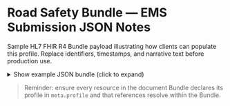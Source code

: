 <!-- generated by scripts/update-bundle-intros.ts; do not edit manually -->
# Road Safety Bundle — EMS Submission JSON Notes

Sample HL7 FHIR R4 Bundle payload illustrating how clients can populate this profile. Replace identifiers, timestamps, and narrative text before production use.

<details>
<summary>Show example JSON bundle (click to expand)</summary>

<pre style="max-height:400px;overflow:auto;white-space:pre;">
{
  "resourceType": "Bundle",
  "id": "rsbundleems-bundle-example",
  "meta": {
    "profile": [
      "https://build.fhir.org/ig/UPM-NTHC/PH-RoadSafetyIG/StructureDefinition/RSBundleEMS"
    ]
  },
  "identifier": {
    "system": "urn:ietf:rfc:3986",
    "value": "urn:uuid:bundle-road-safety-example"
  },
  "type": "document",
  "timestamp": "2024-02-01T09:15:00+08:00",
  "entry": [
    {
      "fullUrl": "urn:uuid:rscompositionems-composition-example",
      "resource": {
        "resourceType": "Composition",
        "id": "rscompositionems-composition-example",
        "meta": {
          "profile": [
            "https://build.fhir.org/ig/UPM-NTHC/PH-RoadSafetyIG/StructureDefinition/RSCompositionEMS"
          ]
        },
        "status": "final",
        "type": {
          "coding": [
            {
              "system": "http://loinc.org",
              "code": "67796-3",
              "display": "Emergency medical services record"
            }
          ],
          "text": "EMS Run Report"
        },
        "date": "2024-02-01T09:05:00+08:00",
        "title": "EMS Run Report",
        "subject": {
          "reference": "urn:uuid:rspatient-patient-example"
        },
        "encounter": {
          "reference": "urn:uuid:rsencounter-encounter-example"
        },
        "author": [
          {
            "reference": "Practitioner/ems-author",
            "display": "Lead Paramedic"
          }
        ],
        "section": [
          {
            "title": "Submission Content",
            "code": {
              "text": "Road Safety submission content"
            },
            "entry": [
              {
                "reference": "urn:uuid:rspatient-patient-example"
              },
              {
                "reference": "urn:uuid:rsencounter-encounter-example"
              },
              {
                "reference": "urn:uuid:observationdatereceived-observation"
              },
              {
                "reference": "urn:uuid:observationtimedeparted-observation"
              },
              {
                "reference": "urn:uuid:observationtimeenroute-observation"
              },
              {
                "reference": "urn:uuid:observationtimehospitalarrival-observation"
              },
              {
                "reference": "urn:uuid:observationtimeonscene-observation"
              },
              {
                "reference": "urn:uuid:observationtimestationarrival-observation"
              },
              {
                "reference": "urn:uuid:rsclaim-claim"
              },
              {
                "reference": "urn:uuid:rsdocumentreference-document"
              },
              {
                "reference": "urn:uuid:rsincidentlocation-location"
              },
              {
                "reference": "urn:uuid:rsobscallsource-observationcallsource"
              },
              {
                "reference": "urn:uuid:rsobsclinicalremarks-observationclinicalremarks"
              },
              {
                "reference": "urn:uuid:rsobsgcs-observationgcs"
              },
              {
                "reference": "urn:uuid:rsobsreportedcomplaint-observationreportedcomplaint"
              },
              {
                "reference": "urn:uuid:rsobsrunreportcomments-observationrunreportcomments"
              },
              {
                "reference": "urn:uuid:rsobsvehicleused-observationvehicleused"
              },
              {
                "reference": "urn:uuid:rsobsrespiratoryrate-observationvitals"
              },
              {
                "reference": "urn:uuid:rsprocedure-procedure"
              },
              {
                "reference": "urn:uuid:rsservicerequest-servicerequest"
              },
              {
                "reference": "urn:uuid:rstask-task"
              }
            ]
          }
        ]
      }
    },
    {
      "fullUrl": "urn:uuid:rspatient-patient-example",
      "resource": {
        "resourceType": "Patient",
        "id": "rspatient-patient-example",
        "meta": {
          "profile": [
            "https://build.fhir.org/ig/UPM-NTHC/PH-RoadSafetyIG/StructureDefinition/RSPatient"
          ]
        },
        "identifier": [
          {
            "system": "http://example.org/road-safety/ems-run",
            "value": "EMS-2024-0001"
          }
        ],
        "name": [
          {
            "use": "official",
            "family": "Dela Cruz",
            "given": [
              "Juan"
            ]
          }
        ],
        "gender": "male",
        "birthDate": "1990-04-15",
        "address": [
          {
            "line": [
              "123 Example Street"
            ],
            "city": "Quezon City",
            "state": "NCR",
            "postalCode": "1100",
            "country": "PH"
          }
        ]
      }
    },
    {
      "fullUrl": "urn:uuid:rsencounter-encounter-example",
      "resource": {
        "resourceType": "Encounter",
        "id": "rsencounter-encounter-example",
        "meta": {
          "profile": [
            "https://build.fhir.org/ig/UPM-NTHC/PH-RoadSafetyIG/StructureDefinition/RSEncounter"
          ]
        },
        "status": "finished",
        "class": {
          "system": "http://terminology.hl7.org/CodeSystem/v3-ActCode",
          "code": "EMER",
          "display": "emergency"
        },
        "subject": {
          "reference": "urn:uuid:rspatient-patient-example"
        },
        "period": {
          "start": "2024-02-01T08:10:00+08:00",
          "end": "2024-02-01T09:00:00+08:00"
        },
        "type": [
          {
            "coding": [
              {
                "system": "http://snomed.info/sct",
                "code": "408467006",
                "display": "Emergency medical service (qualifier value)"
              }
            ]
          }
        ],
        "serviceType": {
          "coding": [
            {
              "system": "http://terminology.hl7.org/CodeSystem/service-type",
              "code": "117",
              "display": "Emergency medical services"
            }
          ]
        }
      }
    },
    {
      "fullUrl": "urn:uuid:observationdatereceived-observation",
      "resource": {
        "resourceType": "Observation",
        "id": "observationdatereceived-observation",
        "meta": {
          "profile": [
            "https://build.fhir.org/ig/UPM-NTHC/PH-RoadSafetyIG/StructureDefinition/RSObsTimelineDateTime"
          ]
        },
        "status": "final",
        "code": {
          "coding": [
            {
              "system": "http://loinc.org",
              "code": "30976-5",
              "display": "Date received Form"
            }
          ],
          "text": "Date received Form"
        },
        "subject": {
          "reference": "urn:uuid:rspatient-patient-example"
        },
        "encounter": {
          "reference": "urn:uuid:rsencounter-encounter-example"
        },
        "effectiveDateTime": "2024-02-01T08:02:00+08:00",
        "valueDateTime": "2024-02-01T08:02:00+08:00"
      }
    },
    {
      "fullUrl": "urn:uuid:observationtimedeparted-observation",
      "resource": {
        "resourceType": "Observation",
        "id": "observationtimedeparted-observation",
        "meta": {
          "profile": [
            "https://build.fhir.org/ig/UPM-NTHC/PH-RoadSafetyIG/StructureDefinition/RSObsTimelineDateTime"
          ]
        },
        "status": "final",
        "code": {
          "coding": [
            {
              "system": "http://loinc.org",
              "code": "69475-2",
              "display": "Responding unit left the scene with a patient [Date and time] Vehicle"
            }
          ],
          "text": "Responding unit left the scene with a patient [Date and time] Vehicle"
        },
        "subject": {
          "reference": "urn:uuid:rspatient-patient-example"
        },
        "encounter": {
          "reference": "urn:uuid:rsencounter-encounter-example"
        },
        "effectiveDateTime": "2024-02-01T08:07:00+08:00",
        "valueDateTime": "2024-02-01T08:07:00+08:00"
      }
    },
    {
      "fullUrl": "urn:uuid:observationtimeenroute-observation",
      "resource": {
        "resourceType": "Observation",
        "id": "observationtimeenroute-observation",
        "meta": {
          "profile": [
            "https://build.fhir.org/ig/UPM-NTHC/PH-RoadSafetyIG/StructureDefinition/RSObsTimelineDateTime"
          ]
        },
        "status": "final",
        "code": {
          "coding": [
            {
              "system": "http://loinc.org",
              "code": "69472-9",
              "display": "Unit responded [Date and time] Vehicle"
            }
          ],
          "text": "Unit responded [Date and time] Vehicle"
        },
        "subject": {
          "reference": "urn:uuid:rspatient-patient-example"
        },
        "encounter": {
          "reference": "urn:uuid:rsencounter-encounter-example"
        },
        "effectiveDateTime": "2024-02-01T08:12:00+08:00",
        "valueDateTime": "2024-02-01T08:12:00+08:00"
      }
    },
    {
      "fullUrl": "urn:uuid:observationtimehospitalarrival-observation",
      "resource": {
        "resourceType": "Observation",
        "id": "observationtimehospitalarrival-observation",
        "meta": {
          "profile": [
            "https://build.fhir.org/ig/UPM-NTHC/PH-RoadSafetyIG/StructureDefinition/RSObsTimelineDateTime"
          ]
        },
        "status": "final",
        "code": {
          "coding": [
            {
              "system": "http://snomed.info/sct",
              "code": "405799000",
              "display": "Time of arrival at hospital (observable entity)"
            }
          ],
          "text": "Time of arrival at hospital (observable entity)"
        },
        "subject": {
          "reference": "urn:uuid:rspatient-patient-example"
        },
        "encounter": {
          "reference": "urn:uuid:rsencounter-encounter-example"
        },
        "effectiveDateTime": "2024-02-01T08:17:00+08:00",
        "valueDateTime": "2024-02-01T08:17:00+08:00"
      }
    },
    {
      "fullUrl": "urn:uuid:observationtimeonscene-observation",
      "resource": {
        "resourceType": "Observation",
        "id": "observationtimeonscene-observation",
        "meta": {
          "profile": [
            "https://build.fhir.org/ig/UPM-NTHC/PH-RoadSafetyIG/StructureDefinition/RSObsTimelineDateTime"
          ]
        },
        "status": "final",
        "code": {
          "coding": [
            {
              "system": "http://snomed.info/sct",
              "code": "405798008",
              "display": "Time of arrival of emergency services (observable entity)"
            }
          ],
          "text": "Time of arrival of emergency services (observable entity)"
        },
        "subject": {
          "reference": "urn:uuid:rspatient-patient-example"
        },
        "encounter": {
          "reference": "urn:uuid:rsencounter-encounter-example"
        },
        "effectiveDateTime": "2024-02-01T08:22:00+08:00",
        "valueDateTime": "2024-02-01T08:22:00+08:00"
      }
    },
    {
      "fullUrl": "urn:uuid:observationtimestationarrival-observation",
      "resource": {
        "resourceType": "Observation",
        "id": "observationtimestationarrival-observation",
        "meta": {
          "profile": [
            "https://build.fhir.org/ig/UPM-NTHC/PH-RoadSafetyIG/StructureDefinition/RSObsTimelineDateTime"
          ]
        },
        "status": "final",
        "code": {
          "coding": [
            {
              "system": "http://loinc.org",
              "code": "11288-8",
              "display": "Arrival time documented"
            }
          ],
          "text": "Arrival time documented"
        },
        "subject": {
          "reference": "urn:uuid:rspatient-patient-example"
        },
        "encounter": {
          "reference": "urn:uuid:rsencounter-encounter-example"
        },
        "effectiveDateTime": "2024-02-01T08:27:00+08:00",
        "valueDateTime": "2024-02-01T08:27:00+08:00"
      }
    },
    {
      "fullUrl": "urn:uuid:rsclaim-claim",
      "resource": {
        "resourceType": "Claim",
        "id": "rsclaim-claim",
        "meta": {
          "profile": [
            "https://build.fhir.org/ig/UPM-NTHC/PH-RoadSafetyIG/StructureDefinition/RSClaim"
          ]
        },
        "status": "active",
        "type": {
          "coding": [
            {
              "system": "http://terminology.hl7.org/CodeSystem/claim-type",
              "code": "institutional"
            }
          ]
        },
        "use": "claim",
        "patient": {
          "reference": "urn:uuid:rspatient-patient-example"
        },
        "created": "2024-02-01T10:00:00+08:00",
        "priority": {
          "coding": [
            {
              "system": "http://terminology.hl7.org/CodeSystem/processpriority",
              "code": "normal"
            }
          ]
        },
        "provider": {
          "display": "EMS Billing Department"
        }
      }
    },
    {
      "fullUrl": "urn:uuid:rsdocumentreference-document",
      "resource": {
        "resourceType": "DocumentReference",
        "id": "rsdocumentreference-document",
        "meta": {
          "profile": [
            "https://build.fhir.org/ig/UPM-NTHC/PH-RoadSafetyIG/StructureDefinition/RSDocumentReference"
          ]
        },
        "status": "current",
        "type": {
          "coding": [
            {
              "system": "http://loinc.org",
              "code": "67796-3",
              "display": "Emergency medical services record"
            }
          ],
          "text": "EMS evidence document"
        },
        "subject": {
          "reference": "urn:uuid:rspatient-patient-example"
        },
        "date": "2024-02-01T09:20:00+08:00",
        "content": [
          {
            "attachment": {
              "contentType": "application/pdf",
              "url": "https://example.org/documents/ems-report.pdf",
              "title": "Run report attachment"
            }
          }
        ]
      }
    },
    {
      "fullUrl": "urn:uuid:rsincidentlocation-location",
      "resource": {
        "resourceType": "Location",
        "id": "rsincidentlocation-location",
        "meta": {
          "profile": [
            "https://build.fhir.org/ig/UPM-NTHC/PH-RoadSafetyIG/StructureDefinition/RSIncidentLocation"
          ]
        },
        "status": "active",
        "name": "Incident location",
        "description": "Crash site at EDSA corner Ortigas",
        "position": {
          "latitude": 14.5875,
          "longitude": 121.0567
        }
      }
    },
    {
      "fullUrl": "urn:uuid:rsobscallsource-observationcallsource",
      "resource": {
        "resourceType": "Observation",
        "id": "rsobscallsource-observationcallsource",
        "meta": {
          "profile": [
            "https://build.fhir.org/ig/UPM-NTHC/PH-RoadSafetyIG/StructureDefinition/RSObsCallSource"
          ]
        },
        "status": "final",
        "subject": {
          "reference": "urn:uuid:rspatient-patient-example"
        },
        "encounter": {
          "reference": "urn:uuid:rsencounter-encounter-example"
        },
        "effectiveDateTime": "2024-02-01T08:30:00+08:00",
        "code": {
          "coding": [
            {
              "system": "http://snomed.info/sct",
              "code": "397663001",
              "display": "Referral source (finding)"
            }
          ],
          "text": "Referral source (finding)"
        },
        "valueString": "Sample observation value"
      }
    },
    {
      "fullUrl": "urn:uuid:rsobsclinicalremarks-observationclinicalremarks",
      "resource": {
        "resourceType": "Observation",
        "id": "rsobsclinicalremarks-observationclinicalremarks",
        "meta": {
          "profile": [
            "https://build.fhir.org/ig/UPM-NTHC/PH-RoadSafetyIG/StructureDefinition/RSObsClinicalRemarks"
          ]
        },
        "status": "final",
        "subject": {
          "reference": "urn:uuid:rspatient-patient-example"
        },
        "encounter": {
          "reference": "urn:uuid:rsencounter-encounter-example"
        },
        "effectiveDateTime": "2024-02-01T08:30:00+08:00",
        "code": {
          "text": "Road Safety Observation - Clinical Remarks — Clinical remarks/notes."
        },
        "valueString": "Sample observation value"
      }
    },
    {
      "fullUrl": "urn:uuid:rsobsgcs-observationgcs",
      "resource": {
        "resourceType": "Observation",
        "id": "rsobsgcs-observationgcs",
        "meta": {
          "profile": [
            "https://build.fhir.org/ig/UPM-NTHC/PH-RoadSafetyIG/StructureDefinition/RSObsGCS"
          ]
        },
        "status": "final",
        "subject": {
          "reference": "urn:uuid:rspatient-patient-example"
        },
        "encounter": {
          "reference": "urn:uuid:rsencounter-encounter-example"
        },
        "effectiveDateTime": "2024-02-01T08:30:00+08:00",
        "code": {
          "coding": [
            {
              "system": "http://snomed.info/sct",
              "code": "248241002",
              "display": "Glasgow coma score (observable entity)"
            }
          ],
          "text": "Glasgow coma score (observable entity)"
        },
        "valueString": "Sample observation value"
      }
    },
    {
      "fullUrl": "urn:uuid:rsobsreportedcomplaint-observationreportedcomplaint",
      "resource": {
        "resourceType": "Observation",
        "id": "rsobsreportedcomplaint-observationreportedcomplaint",
        "meta": {
          "profile": [
            "https://build.fhir.org/ig/UPM-NTHC/PH-RoadSafetyIG/StructureDefinition/RSObsReportedComplaint"
          ]
        },
        "status": "final",
        "subject": {
          "reference": "urn:uuid:rspatient-patient-example"
        },
        "encounter": {
          "reference": "urn:uuid:rsencounter-encounter-example"
        },
        "effectiveDateTime": "2024-02-01T08:30:00+08:00",
        "code": {
          "coding": [
            {
              "system": "http://snomed.info/sct",
              "code": "1269489004",
              "display": "Chief complaint (observable entity)"
            }
          ],
          "text": "Chief complaint (observable entity)"
        },
        "valueString": "Sample observation value"
      }
    },
    {
      "fullUrl": "urn:uuid:rsobsrunreportcomments-observationrunreportcomments",
      "resource": {
        "resourceType": "Observation",
        "id": "rsobsrunreportcomments-observationrunreportcomments",
        "meta": {
          "profile": [
            "https://build.fhir.org/ig/UPM-NTHC/PH-RoadSafetyIG/StructureDefinition/RSObsRunReportComments"
          ]
        },
        "status": "final",
        "subject": {
          "reference": "urn:uuid:rspatient-patient-example"
        },
        "encounter": {
          "reference": "urn:uuid:rsencounter-encounter-example"
        },
        "effectiveDateTime": "2024-02-01T08:30:00+08:00",
        "code": {
          "coding": [
            {
              "system": "http://loinc.org",
              "code": "77999-1",
              "display": "Case notification comment"
            }
          ],
          "text": "Case notification comment"
        },
        "valueString": "Sample observation value"
      }
    },
    {
      "fullUrl": "urn:uuid:rsobsvehicleused-observationvehicleused",
      "resource": {
        "resourceType": "Observation",
        "id": "rsobsvehicleused-observationvehicleused",
        "meta": {
          "profile": [
            "https://build.fhir.org/ig/UPM-NTHC/PH-RoadSafetyIG/StructureDefinition/RSObsVehicleUsed"
          ]
        },
        "status": "final",
        "subject": {
          "reference": "urn:uuid:rspatient-patient-example"
        },
        "encounter": {
          "reference": "urn:uuid:rsencounter-encounter-example"
        },
        "effectiveDateTime": "2024-02-01T08:30:00+08:00",
        "code": {
          "coding": [
            {
              "system": "http://snomed.info/sct",
              "code": "36030000",
              "display": "Transport vehicle, device (physical object)"
            }
          ],
          "text": "Transport vehicle, device (physical object)"
        },
        "valueString": "Sample observation value"
      }
    },
    {
      "fullUrl": "urn:uuid:rsobsrespiratoryrate-observationvitals",
      "resource": {
        "resourceType": "Observation",
        "id": "rsobsrespiratoryrate-observationvitals",
        "meta": {
          "profile": [
            "https://build.fhir.org/ig/UPM-NTHC/PH-RoadSafetyIG/StructureDefinition/RSObsRespiratoryRate"
          ]
        },
        "status": "final",
        "subject": {
          "reference": "urn:uuid:rspatient-patient-example"
        },
        "encounter": {
          "reference": "urn:uuid:rsencounter-encounter-example"
        },
        "effectiveDateTime": "2024-02-01T08:30:00+08:00",
        "code": {
          "coding": [
            {
              "system": "http://snomed.info/sct",
              "code": "86290005",
              "display": "Respiratory rate (observable entity)"
            }
          ],
          "text": "Respiratory rate (observable entity)"
        },
        "valueQuantity": {
          "value": 18,
          "unit": "value",
          "system": "http://unitsofmeasure.org",
          "code": "{score}"
        }
      }
    },
    {
      "fullUrl": "urn:uuid:rsprocedure-procedure",
      "resource": {
        "resourceType": "Procedure",
        "id": "rsprocedure-procedure",
        "meta": {
          "profile": [
            "https://build.fhir.org/ig/UPM-NTHC/PH-RoadSafetyIG/StructureDefinition/RSProcedure"
          ]
        },
        "status": "completed",
        "subject": {
          "reference": "urn:uuid:rspatient-patient-example"
        },
        "encounter": {
          "reference": "urn:uuid:rsencounter-encounter-example"
        },
        "performedDateTime": "2024-02-01T08:45:00+08:00",
        "code": {
          "text": "Road Safety Procedure — Procedures related to incident/report (e.g., coordination with receiving hospital, psychosocial support, interventions)."
        }
      }
    },
    {
      "fullUrl": "urn:uuid:rsservicerequest-servicerequest",
      "resource": {
        "resourceType": "ServiceRequest",
        "id": "rsservicerequest-servicerequest",
        "meta": {
          "profile": [
            "https://build.fhir.org/ig/UPM-NTHC/PH-RoadSafetyIG/StructureDefinition/RSServiceRequest"
          ]
        },
        "status": "active",
        "intent": "order",
        "subject": {
          "reference": "urn:uuid:rspatient-patient-example"
        },
        "occurrenceDateTime": "2024-02-01T08:50:00+08:00",
        "requester": {
          "display": "EMS Dispatch System"
        },
        "code": {
          "text": "Road Safety ServiceRequest — Requests or records related to refusal to admit and related workflow signals."
        }
      }
    },
    {
      "fullUrl": "urn:uuid:rstask-task",
      "resource": {
        "resourceType": "Task",
        "id": "rstask-task",
        "meta": {
          "profile": [
            "https://build.fhir.org/ig/UPM-NTHC/PH-RoadSafetyIG/StructureDefinition/RSTask"
          ]
        },
        "status": "completed",
        "intent": "order",
        "for": {
          "reference": "urn:uuid:rspatient-patient-example"
        },
        "authoredOn": "2024-02-01T09:15:00+08:00",
        "description": "Road Safety Task — Workflow tracking for report receipt, durations of delay, and sources of delays."
      }
    }
  ]
}
</pre>
</details>

> Reminder: ensure every resource in the document Bundle declares its profile in `meta.profile` and that references resolve within the Bundle.

